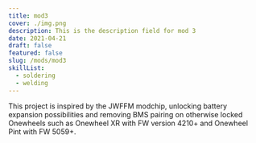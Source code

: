 ```yaml
---
title: mod3
cover: ./img.png
description: This is the description field for mod 3
date: 2021-04-21
draft: false
featured: false
slug: /mods/mod3
skillList:
  - soldering
  - welding
---
```


This project is inspired by the JWFFM modchip, unlocking battery expansion possibilities and removing BMS pairing on otherwise locked Onewheels such as Onewheel XR with FW version 4210+ and Onewheel Pint with FW 5059+.
